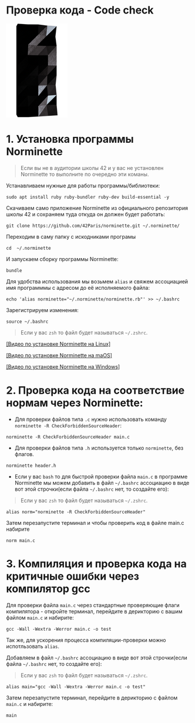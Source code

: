 # Проверка кода - Code check #

![pageimage](src/page1image3852832-small-13.png)


# 1. Установка программы Norminette #

> Если вы не в аудитории школы 42 и у вас не установлен Norminette то выполните по очередно эти команы.

Устанавливаем нужные для работы программы/библиотеки:
```
sudo apt install ruby ruby-bundler ruby-dev build-essential -y
```


Скачиваем само приложение Norminette из официального репозитория школы 42 и сохраняем туда откуда он должен будет работать:
```
git clone https://github.com/42Paris/norminette.git ~/.norminette/
```


Переходим в саму папку с искодниками програмы
```
cd  ~/.norminette
```


И запускаем сборку программы Norminette:
```
bundle
```


Для удобства использования мы возьмем `alias` и свяжем ассоциацией имя программмы с адресом до её исполняемого файла:
```
echo 'alias norminette="~/.norminette/norminette.rb"' >> ~/.bashrc
```


Зарегистрируем изменения:
```
source ~/.bashrc
```


> Если у вас `zsh` то файл будет называться `~/.zshrc`.



[[Видео по установке Norminette на Linux]](https://youtu.be/Y1Sz3GEzN6E)

[[Видео по установке Norminette на maOS]](https://youtu.be/MpoAev-ds-o)

[[Видео по установке Norminette на Windows]](https://youtu.be/hljxcMs_zxU)




# 2. Проверка кода на соответствие нормам через Norminette: #

* Для проверки файлов типа `.с` нужно использовать команду `norminette -R CheckForbiddenSourceHeader`:
```
norminette -R CheckForbiddenSourceHeader main.c
```

* Для проверки файлов типа `.h` используется только `norminette`, без флагов.
```
norminette header.h
```

* Если у вас `bash` то для быстрой проверки файла `main.c` в программе Norminette мы можем добавить в файл `~/.bashrc` ассоциацию в виде вот этой строчки(если файла `~/.bashrc` нет, то создайте его):
> Если у вас `zsh` то файл будет называться `~/.zshrc`.
```
alias norm="norminette -R CheckForbiddenSourceHeader"
```

Затем перезапустите терминал и чтобы проверить код в файле main.c набирите
```
norm main.c
```


# 3. Компиляция и проверка кода на критичные ошибки через компилятор gcc #

Для проверки файла `main.c` через стандартные проверяющие флаги компилятора - откройте терминал, перейдите в дерикторию с вашим файлом `main.c` и набирите:
```
gcc -Wall -Wextra -Werror main.c -o test
```

Так же, для ускорения процесса компиляции-проверки можно испотльзовать `alias`.

Добавляем в файл `~/.bashrc` ассоциацию в виде вот этой строчки(если файла `~/.bashrc` нет, то создайте его):

> Если у вас `zsh` то файл будет называться `~/.zshrc`.

```
alias main="gcc -Wall -Wextra -Werror main.c -o test"
```

Затем перезапустите терминал, перейдите в дерикторию с файлом `main.c` и набирите:
```
main
```
